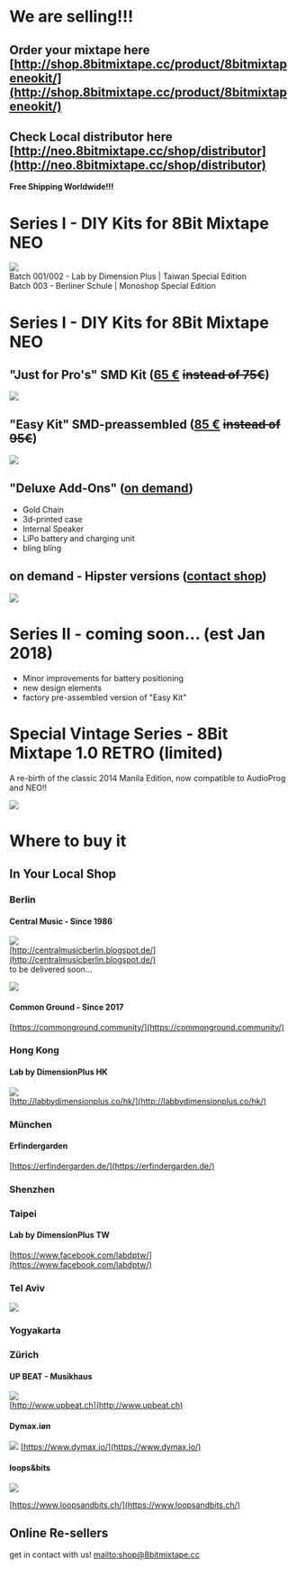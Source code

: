 # We are selling!!!

## Order your mixtape here [http://shop.8bitmixtape.cc/product/8bitmixtapeneokit/](http://shop.8bitmixtape.cc/product/8bitmixtapeneokit/)

## Check Local distributor here [http://neo.8bitmixtape.cc/shop/distributor](http://neo.8bitmixtape.cc/shop/distributor)

**Free Shipping Worldwide!!!**

# Series I - DIY Kits for 8Bit Mixtape NEO

![](images/Series1_kits_boards_overview.jpg)  
Batch 001/002 - Lab by Dimension Plus \| Taiwan Special Edition  
Batch 003 - Berliner Schule \| Monoshop Special Edition

# Series I - DIY Kits for 8Bit Mixtape NEO

## "Just for Pro's" SMD Kit \([65 €](https://www.paypal.me/8bitmixtape/65eur) ~~instead of 75€~~\)

![](images/HongKong_Workshop/Parts_overview_dimensionplus_style.jpg)

## "Easy Kit" SMD-preassembled \([85 €](https://www.paypal.me/8bitmixtape/85eur) ~~instead of 95€~~\)

![](images/Kits_for_shop_theMaking.jpg)

## "Deluxe Add-Ons" \([on demand](https://www.paypal.me/8bitmixtape/)\)

* Gold Chain
* 3d-printed case
* Internal Speaker
* LiPo battery and charging unit
* bling bling

## on demand - Hipster versions \([contact shop](mailto:shop@8bitmixtape.cc)\)

![](images/tag_products_mixtape.png)

# Series II - coming soon... \(est Jan 2018\)

* Minor improvements for battery positioning
* new design elements
* factory pre-assembled version of "Easy Kit"

# Special Vintage Series - 8Bit Mixtape 1.0 RETRO \(limited\)

A re-birth of the classic 2014 Manila Edition, now compatible to AudioProg and NEO!!

![](images/8BitMixtape-RETRO.jpg)

# Where to buy it

## In Your Local Shop

### Berlin

#### Central Music - Since 1986

![](images/Shop_available_in_Berlin.jpg)  
[http://centralmusicberlin.blogspot.de/](http://centralmusicberlin.blogspot.de/)  
to be delivered soon...

![](images/mixtape_centralmusic_berlin.jpg)

#### Common Ground - Since 2017

[https://commonground.community/](https://commonground.community/)

### Hong Kong

#### Lab by DimensionPlus HK

![](images/Shop_available_in_HK.jpg)  
[http://labbydimensionplus.co/hk/](http://labbydimensionplus.co/hk/)

### München

#### Erfindergarden

[https://erfindergarden.de/](https://erfindergarden.de/)

### Shenzhen

### Taipei

#### Lab by DimensionPlus TW

[https://www.facebook.com/labdptw/](https://www.facebook.com/labdptw/)

### Tel Aviv

![](images/kit_telaviv_trashaddiction.jpg)

### Yogyakarta

### Zürich

#### UP BEAT - Musikhaus

![](images/Shop_available_in_Zurich.jpg)  
[http://www.upbeat.ch](http://www.upbeat.ch)

#### Dymax.iøn

![](images/kits_dymax.jpg)
[https://www.dymax.io/](https://www.dymax.io/)

#### loops&bits

![](images/kits_in_loopsnbits.jpg)

[https://www.loopsandbits.ch/](https://www.loopsandbits.ch/)

## Online Re-sellers

get in contact with us! [mailto:shop@8bitmixtape.cc](mailto:shop@8bitmixtape.cc)

